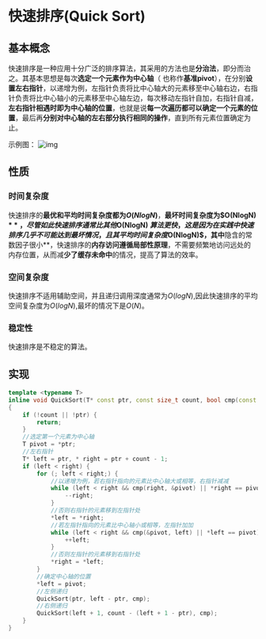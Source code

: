 # 快速排序(Quick Sort)

## 基本概念

快速排序是一种应用十分广泛的排序算法，其采用的方法也是**分治法**，即分而治之。其基本思想是每次**选定一个元素作为中心轴**（ 也称作**基准pivot**），在分别**设置左右指针**，以递增为例，左指针负责将比中心轴大的元素移至中心轴右边，右指针负责将比中心轴小的元素移至中心轴左边，每次移动左指针自加，右指针自减，**左右指针相遇时即为中心轴的位置**，也就是说**每一次遍历都可以确定一个元素的位置**，最后再**分别对中心轴的左右部分执行相同的操作**，直到所有元素位置确定为止。

示例图：
![img](https://www.runoob.com/wp-content/uploads/2019/03/quickSort.gif)



## 性质

### 时间复杂度

快速排序的**最优和平均时间复杂度都为$O(NlogN)$**，**最坏时间复杂度为$O(NlogN) $**，尽管如此快速排序通常比其他$O(NlogN) $算法更快，这是因为在实践中快速排序几乎不可能达到最坏情况，且其平均时间复杂度$O(NlogN)$，其中**隐含的常数因子很小**，快速排序的**内存访问遵循局部性原理**，不需要频繁地访问远处的内存位置，从而减**少了缓存未命中**的情况，提高了算法的效率。

### 空间复杂度

快速排序不适用辅助空间，并且递归调用深度通常为$O(logN)$,因此快速排序的平均空间复杂度为$O(logN)$,最坏的情况下是$O(N)$。

### 稳定性

快速排序是不稳定的算法。



## 实现

```c++
template <typename T>
inline void QuickSort(T* const ptr, const size_t count, bool cmp(const T*, const T*) = DefaultCmp)
{
	if (!count || !ptr) {
		return;
	}
	//选定第一个元素为中心轴
	T pivot = *ptr;
	//左右指针
	T* left = ptr, * right = ptr + count - 1;
	if (left < right) {
		for (; left < right;) {
			//以递增为例，若右指针指向的元素比中心轴大或相等，右指针减减
			while (left < right && cmp(right, &pivot) || *right == pivot) {
				--right;
			}
			//否则右指针的元素移到左指针处
			*left = *right;
			//若左指针指向的元素比中心轴小或相等，左指针加加
			while (left < right && cmp(&pivot, left) || *left == pivot) {
				++left;
			}
			//否则左指针的元素移到右指针处
			*right = *left;
		}
		//确定中心轴的位置
		*left = pivot;
		//左侧递归
		QuickSort(ptr, left - ptr, cmp);
		//右侧递归
		QuickSort(left + 1, count - (left + 1 - ptr), cmp);
	}
}
```

